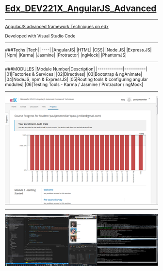 # [Edx_DEV221X_AngularJS_Advanced](https://www.edx.org/course/angularjs-advanced-framework-techniques-microsoft-dev221x)

---

[AngularJS advanced framework Techniques on edx](https://www.edx.org/course/angularjs-advanced-framework-techniques-microsoft-dev221x)

Developed with Visual Studio Code

---

###Techs
|Tech|
|----|
|AngularJS|
|HTML|
|CSS|
|Node.JS|
|Express.JS|
|Npm|
|Karma|
|Jasmine|
|Protractor|
|ngMock|
|PhantomJS|

---

###MODULES
|Module Number|Description|
|-------------|-----------|
|01|Factories & Services|
|02|Directives|
|03|Bootstrap & ngAnimate|
|04|NodeJS, npm & ExpressJS|
|05|Routing tools & configuring angular modules|
|06|Testing Tools - Karma / Jasmine / Protractor / ngMock|

---

![Score](https://github.com/Apollo013/Edx_DEV221X_AngularJS_Advanced/blob/master/score.png "Score")

---

![Work Top](https://github.com/Apollo013/Edx_DEV221X_AngularJS_Advanced/blob/master/screen-shot.png?raw=true "Screen shot")
